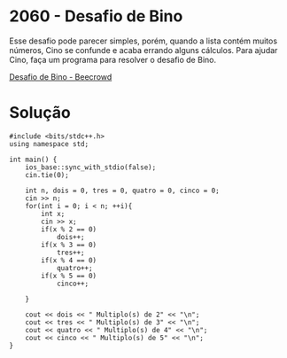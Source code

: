 # 2060 - Desafio de Bino

Esse desafio pode parecer simples, porém, quando a lista contém muitos números, Cino se confunde e acaba errando alguns cálculos. Para ajudar Cino, faça um programa para resolver o desafio de Bino.

[Desafio de Bino - Beecrowd](https://www.beecrowd.com.br/judge/pt/runs/code/37472650)

# Solução

```
#include <bits/stdc++.h>
using namespace std;

int main() {
    ios_base::sync_with_stdio(false);
    cin.tie(0);

    int n, dois = 0, tres = 0, quatro = 0, cinco = 0;
    cin >> n;
    for(int i = 0; i < n; ++i){
        int x;
        cin >> x;
        if(x % 2 == 0)
            dois++;
        if(x % 3 == 0)
            tres++;
        if(x % 4 == 0)
            quatro++;
        if(x % 5 == 0)
            cinco++;

    }

    cout << dois << " Multiplo(s) de 2" << "\n";
    cout << tres << " Multiplo(s) de 3" << "\n";
    cout << quatro << " Multiplo(s) de 4" << "\n";
    cout << cinco << " Multiplo(s) de 5" << "\n";
}

```